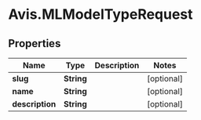 # Avis.MLModelTypeRequest

## Properties

| Name            | Type       | Description | Notes      |
| --------------- | ---------- | ----------- | ---------- |
| **slug**        | **String** |             | [optional] |
| **name**        | **String** |             | [optional] |
| **description** | **String** |             | [optional] |

